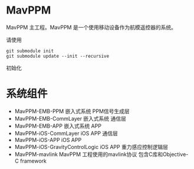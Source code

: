 # MavPPM
MavPPM 主工程。MavPPM 是一个使用移动设备作为航模遥控器的系统。

请使用

```
git submodule init
git submodule update --init --recursive
```

初始化


# 系统组件

* MavPPM-EMB-PPM 嵌入式系统 PPM信号生成层
* MavPPM-EMB-CommLayer 嵌入式系统 通信层
* MavPPM-EMB-APP 嵌入式系统 APP
* MavPPM-iOS-CommLayer iOS APP 通信层
* MavPPM-iOS-APP iOS APP
* MavPPM-iOS-GravityControlLogic iOS APP 重力感应控制逻辑层
* MavPPM-mavlink MavPPM 工程使用的mavlink协议 包含C库和Objective-C framework


